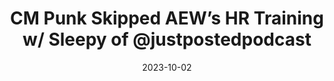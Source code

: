 ---
title: "CM Punk Skipped AEW’s HR Training w/ Sleepy of @justpostedpodcast"
date: 2023-10-02
description: "CM Punk Skipped AEW’s HR Training w/ Sleepy of @justpostedpodcast"
longDescription: >-
    The fellas are back with a special guest, Sleepy from the Just Posted Podcast (@justpostedpodcast) to discuss all the happenings in pro-wrestling. 
    Topics include: 
    (6:40) RIP Bray Wyatt
    (17:01) Cody Rhodes is actually that dude
    (25:44) AEW All In attendance numbers 
    (35:30) CM Punk’s firing from AEW
    (45:00) How the writers strike affects John Cena and The Rock at Wrestlemania
    (53:29) How TKO Holdings will affect UFC and WWE shows
    (1:07:30) Jade Cargill going to WWE
    (1:28:27) How Vince McMahon allegedly bought WCW
    (1:35:12) Antonio Brown F’ This I’m Out Award: Jade Cargill
    (1:43:39) Jon Jones’ Freedom Memorial Award: Cash Wheeler of FTR 
    (1:49:58) Cody Rhodes Neck Tattoo of Egregiousness Award: CM Punk
    (1:55:04) I’m Black Ya’ll: Luther Lindsay
    
    Visit ProWrestlingBlack.org for all We Comin For You Cast episodes!  Send questions or comments to WeCominForYouCast@gmail.com
    WCFY online ​  ​
    RVS: @FranchICE06 
    ROD: @R8TED_R
    FB Group: https://bit.ly/3iGwOMw​ 
    ​IG: https://bit.ly/2NB17ZB ​
    
    Follow SOLC Network online
    Instagram: https://bit.ly/39VL542
    Twitter: https://bit.ly/39aL395
    Facebook: https://bit.ly/3sQn7je
    
    To Listen to the podcast
    Podbean https://bit.ly/3t7SDJH
    YouTube http://bit.ly/3ouZqJU
    Spotify http://spoti.fi/3pwZZnJ
    Apple http://apple.co/39rwjD1
duration: "2:04:38"
youtubeId: "U4f0d1BknRQ"

image: "/uploads/thumbnails/U4f0d1BknRQ.jpg"
tags: ["wrestling","wrestlemania","wwe","aew"]
draft: false
---